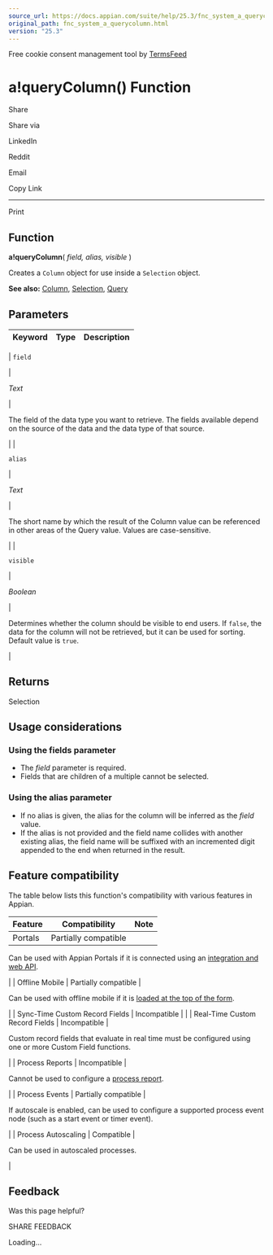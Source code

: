 ```yaml
---
source_url: https://docs.appian.com/suite/help/25.3/fnc_system_a_querycolumn.html
original_path: fnc_system_a_querycolumn.html
version: "25.3"
---
```


Free cookie consent management tool by [TermsFeed](https://www.termsfeed.com/)

# a!queryColumn() Function

Share

Share via

LinkedIn

Reddit

Email

Copy Link

* * *

Print

## Function

**a!queryColumn**( _field, alias, visible_ )

Creates a `Column` object for use inside a `Selection` object.

**See also:** [Column](Appian_Data_Types.html#column), [Selection](Appian_Data_Types.html#selection), [Query](Appian_Data_Types.html#query)

## Parameters

| Keyword | Type | Description |
| --- | --- | --- |
|
`field`

 |

_Text_

 |

The field of the data type you want to retrieve. The fields available depend on the source of the data and the data type of that source.

 |
|

`alias`

 |

_Text_

 |

The short name by which the result of the Column value can be referenced in other areas of the Query value. Values are case-sensitive.

 |
|

`visible`

 |

_Boolean_

 |

Determines whether the column should be visible to end users. If `false`, the data for the column will not be retrieved, but it can be used for sorting. Default value is `true`.

 |

## Returns

Selection

## Usage considerations

### Using the fields parameter

-   The _field_ parameter is required.
-   Fields that are children of a multiple cannot be selected.

### Using the alias parameter

-   If no alias is given, the alias for the column will be inferred as the _field_ value.
-   If the alias is not provided and the field name collides with another existing alias, the field name will be suffixed with an incremented digit appended to the end when returned in the result.

## Feature compatibility

The table below lists this function's compatibility with various features in Appian.

| Feature | Compatibility | Note |
| --- | --- | --- |
| Portals | Partially compatible |
Can be used with Appian Portals if it is connected using an [integration and web API](portals-design.html#using-partially-compatible-functions-and-objects-in-a-portal).

 |
| Offline Mobile | Partially compatible |

Can be used with offline mobile if it is [loaded at the top of the form](offline-mobile-design-best-practices.html#working-with-partially-compatible-functions).

 |
| Sync-Time Custom Record Fields | Incompatible |  |
| Real-Time Custom Record Fields | Incompatible |

Custom record fields that evaluate in real time must be configured using one or more Custom Field functions.

 |
| Process Reports | Incompatible |

Cannot be used to configure a [process report](Process_Reports.html).

 |
| Process Events | Partially compatible |

If autoscale is enabled, can be used to configure a supported process event node (such as a start event or timer event).

 |
| Process Autoscaling | Compatible |

Can be used in autoscaled processes.

 |

## Feedback

Was this page helpful?

SHARE FEEDBACK

Loading...
